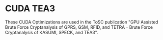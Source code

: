 # CUDA TEA3

These CUDA Optimizations are used in the ToSC publication "GPU Assisted Brute Force Cryptanalysis of GPRS, GSM, RFID, and TETRA - Brute Force Cryptanalysis of KASUMI, SPECK, and TEA3".
